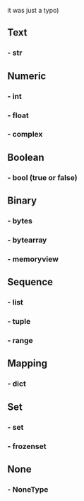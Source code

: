 it was just a typo)

## Text
###    - str

## Numeric
###    - int
###    - float
###    - complex

## Boolean
###    - bool (true or false)

## Binary
###    - bytes
###    - bytearray
###    - memoryview

## Sequence
###    - list
###    - tuple
###    - range

## Mapping
###    - dict

## Set
###    - set
###    - frozenset

## None
###    - NoneType